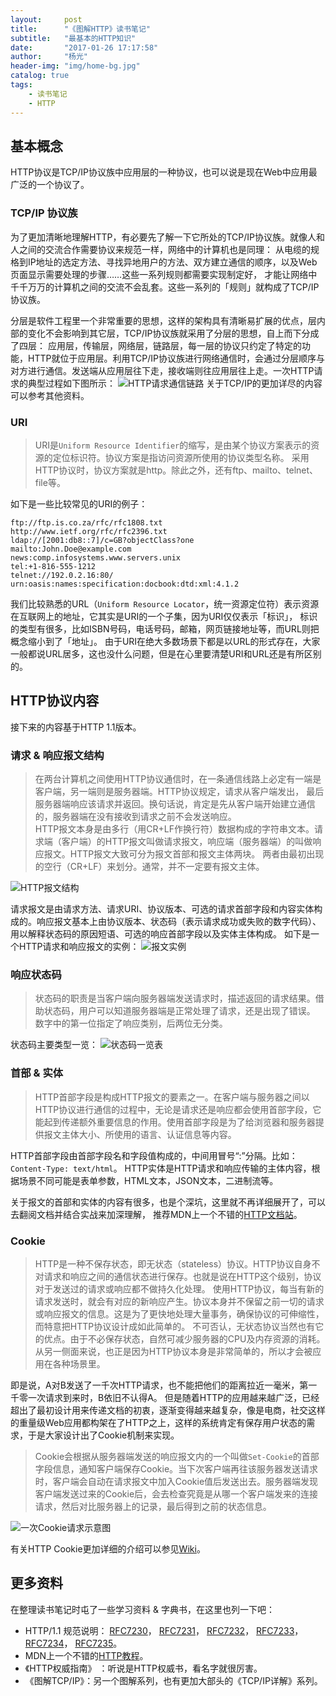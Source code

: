 ```yaml
---
layout:     post
title:      "《图解HTTP》读书笔记"
subtitle:   "最基本的HTTP知识"
date:       "2017-01-26 17:17:58"
author:     "杨光"
header-img: "img/home-bg.jpg"
catalog: true
tags:
    - 读书笔记
    - HTTP
---
```


## 基本概念
HTTP协议是TCP/IP协议族中应用层的一种协议，也可以说是现在Web中应用最广泛的一个协议了。
### TCP/IP 协议族
为了更加清晰地理解HTTP，有必要先了解一下它所处的TCP/IP协议族。就像人和人之间的交流合作需要协议来规范一样，网络中的计算机也是同理：
从电缆的规格到IP地址的选定方法、寻找异地用户的方法、双方建立通信的顺序，以及Web页面显示需要处理的步骤……这些一系列规则都需要实现制定好，
才能让网络中千千万万的计算机之间的交流不会乱套。这些一系列的「规则」就构成了TCP/IP协议族。  

分层是软件工程里一个非常重要的思想，这样的架构具有清晰易扩展的优点，层内部的变化不会影响到其它层，TCP/IP协议族就采用了分层的思想，自上而下分成了四层：
应用层，传输层，网络层，链路层，每一层的协议只约定了特定的功能，HTTP就位于应用层。利用TCP/IP协议族进行网络通信时，会通过分层顺序与对方进行通信。发送端从应用层往下走，接收端则往应用层往上走。一次HTTP请求的典型过程如下图所示：
![HTTP请求通信链路](http://image.webreader.duokan.com/mfsv2/download/fdsc3/p01tjQve3iQI/XXKADwbRSjwDtL.jpg)
关于TCP/IP的更加详尽的内容可以参考其他资料。

### URI
> URI是`Uniform Resource Identifier`的缩写，是由某个协议方案表示的资源的定位标识符。协议方案是指访问资源所使用的协议类型名称。
采用HTTP协议时，协议方案就是http。除此之外，还有ftp、mailto、telnet、file等。

如下是一些比较常见的URI的例子：
```
ftp://ftp.is.co.za/rfc/rfc1808.txt
http://www.ietf.org/rfc/rfc2396.txt
ldap://[2001:db8::7]/c=GB?objectClass?one
mailto:John.Doe@example.com
news:comp.infosystems.www.servers.unix
tel:+1-816-555-1212
telnet://192.0.2.16:80/
urn:oasis:names:specification:docbook:dtd:xml:4.1.2
```
我们比较熟悉的URL（`Uniform Resource Locator`，统一资源定位符）表示资源在互联网上的地址，它其实是URI的一个子集，因为URI仅仅表示「标识」，
标识的类型有很多，比如ISBN号码，电话号码，邮箱，网页链接地址等，而URL则把概念缩小到了「地址」。
由于URI在绝大多数场景下都是以URL的形式存在，大家一般都说URL居多，这也没什么问题，但是在心里要清楚URI和URL还是有所区别的。

## HTTP协议内容
接下来的内容基于HTTP 1.1版本。
### 请求 & 响应报文结构
> 在两台计算机之间使用HTTP协议通信时，在一条通信线路上必定有一端是客户端，另一端则是服务器端。HTTP协议规定，请求从客户端发出，
最后服务器端响应该请求并返回。换句话说，肯定是先从客户端开始建立通信的，服务器端在没有接收到请求之前不会发送响应。  
HTTP报文本身是由多行（用CR+LF作换行符）数据构成的字符串文本。请求端（客户端）的HTTP报文叫做请求报文，响应端（服务器端）的叫做响应报文。HTTP报文大致可分为报文首部和报文主体两块。
两者由最初出现的空行（CR+LF）来划分。通常，并不一定要有报文主体。

![HTTP报文结构](http://image.webreader.duokan.com/mfsv2/download/fdsc3/p013TCxdotsr/c68fq9mR7nWM4v.jpg)

请求报文是由请求方法、请求URI、协议版本、可选的请求首部字段和内容实体构成的。响应报文基本上由协议版本、状态码（表示请求成功或失败的数字代码）、用以解释状态码的原因短语、可选的响应首部字段以及实体主体构成。
如下是一个HTTP请求和响应报文的实例：
![报文实例](http://image.webreader.duokan.com/mfsv2/download/fdsc3/p01oksVsQb9J/ph0eycVbkyuSh4.jpg)

### 响应状态码
> 状态码的职责是当客户端向服务器端发送请求时，描述返回的请求结果。借助状态码，用户可以知道服务器端是正常处理了请求，还是出现了错误。
数字中的第一位指定了响应类别，后两位无分类。

状态码主要类型一览：
![状态码一览表](http://image.webreader.duokan.com/mfsv2/download/fdsc3/p01C0hnsjfNR/iXGBR5FpM9PPQn.jpg)

### 首部 & 实体
>HTTP首部字段是构成HTTP报文的要素之一。在客户端与服务器之间以HTTP协议进行通信的过程中，无论是请求还是响应都会使用首部字段，它能起到传递额外重要信息的作用。使用首部字段是为了给浏览器和服务器提供报文主体大小、所使用的语言、认证信息等内容。  

HTTP首部字段由首部字段名和字段值构成的，中间用冒号“:”分隔。比如：`Content-Type: text/html`。
HTTP实体是HTTP请求和响应传输的主体内容，根据场景不同可能是表单参数，HTML文本，JSON文本，二进制流等。

关于报文的首部和实体的内容有很多，也是个深坑，这里就不再详细展开了，可以去翻阅文档并结合实战来加深理解，
推荐MDN上一个不错的[HTTP文档站](https://developer.mozilla.org/en-US/docs/Web/HTTP)。

### Cookie
> HTTP是一种不保存状态，即无状态（stateless）协议。HTTP协议自身不对请求和响应之间的通信状态进行保存。也就是说在HTTP这个级别，协议对于发送过的请求或响应都不做持久化处理。
使用HTTP协议，每当有新的请求发送时，就会有对应的新响应产生。协议本身并不保留之前一切的请求或响应报文的信息。这是为了更快地处理大量事务，确保协议的可伸缩性，而特意把HTTP协议设计成如此简单的。
不可否认，无状态协议当然也有它的优点。由于不必保存状态，自然可减少服务器的CPU及内存资源的消耗。从另一侧面来说，也正是因为HTTP协议本身是非常简单的，所以才会被应用在各种场景里。

即是说，A对B发送了一千次HTTP请求，也不能把他们的距离拉近一毫米，第一千零一次请求到来时，B依旧不认得A。
但是随着HTTP的应用越来越广泛，已经超出了最初设计用来传递文档的初衷，逐渐变得越来越复杂，像是电商，社交这样的重量级Web应用都构架在了HTTP之上，这样的系统肯定有保存用户状态的需求，于是大家设计出了Cookie机制来实现。
> Cookie会根据从服务器端发送的响应报文内的一个叫做`Set-Cookie`的首部字段信息，通知客户端保存Cookie。当下次客户端再往该服务器发送请求时，客户端会自动在请求报文中加入Cookie值后发送出去。服务器端发现客户端发送过来的Cookie后，会去检查究竟是从哪一个客户端发来的连接请求，然后对比服务器上的记录，最后得到之前的状态信息。

![一次Cookie请求示意图](http://upload-images.jianshu.io/upload_images/73236-57070247c70b5d59.png?imageMogr2/auto-orient/strip%7CimageView2/2/w/1240)

有关HTTP Cookie更加详细的介绍可以参见[Wiki](https://zh.wikipedia.org/wiki/Cookie)。

## 更多资料
在整理读书笔记时屯了一些学习资料 & 字典书，在这里也列一下吧：
- HTTP/1.1 规范说明：
[RFC7230](https://tools.ietf.org/html/rfc7230)，
[RFC7231](https://tools.ietf.org/html/rfc7231)，
[RFC7232](https://tools.ietf.org/html/rfc7232)，
[RFC7233](https://tools.ietf.org/html/rfc7233)，
[RFC7234](https://tools.ietf.org/html/rfc7234)，
[RFC7235](https://tools.ietf.org/html/rfc7235)。
- MDN上一个不错的[HTTP教程](https://developer.mozilla.org/en-US/docs/Web/HTTP)。
- 《HTTP权威指南》 ：听说是HTTP权威书，看名字就很厉害。
- 《图解TCP/IP》：另一个图解系列，也有更加大部头的《TCP/IP详解》系列。

